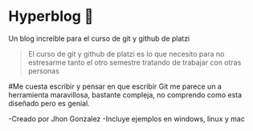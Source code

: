 # Hyperblog 🤙
Un blog increible para el curso de git y github de platzi
> El curso de git y github de platzi es lo que necesito para no estresarme tanto el otro semestre tratando de trabajar con otras personas

#Me cuesta escribir y pensar en que escribir
Git me parece un a herramienta maravillosa, bastante compleja, no comprendo como esta diseñado pero es genial.

-Creado por Jhon Gonzalez
-Incluye ejemplos en windows, linux y mac
